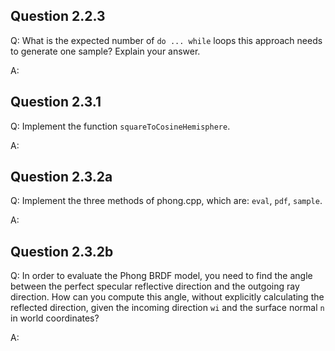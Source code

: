 
## Question 2.2.3

Q: What is the expected number of `do ... while` loops this approach needs to
generate one sample? Explain your answer.

A:

## Question 2.3.1

Q: Implement the function `squareToCosineHemisphere`.

A:

## Question 2.3.2a

Q: Implement the three methods of phong.cpp, which are: `eval`, `pdf`, `sample`.

A:

## Question 2.3.2b

Q: In order to evaluate the Phong BRDF model, you need to find the angle between
the perfect specular reflective direction and the outgoing ray direction. How can you compute
this angle, without explicitly calculating the reflected direction, given the incoming direction
`wi` and the surface normal `n` in world coordinates?

A:
